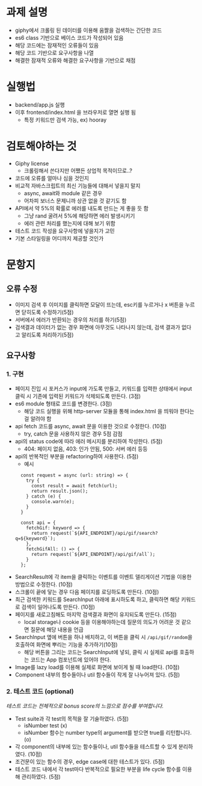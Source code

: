 # 과제 설명

- giphy에서 크롤링 된 데이터를 이용해 움짤을 검색하는 간단한 코드
- es6 class 기반으로 베이스 코드가 작성되어 있음
- 해당 코드에는 잠재적인 오류들이 있음
- 해당 코드 기반으로 요구사항을 나열
- 해결한 잠재적 오류와 해결한 요구사항을 기반으로 채점

# 실행법

- backend/app.js 실행
- 이후 frontend/index.html 을 브라우저로 열면 실행 됨
  - 특정 키워드만 검색 가능, ex) hooray

# 검토해야하는 것

- Giphy license
  - 크롤링해서 쓴다지만 어쨌든 상업적 목적이므로..?
- 코드에 오류를 얼마나 심을 것인지
- 비교적 자바스크립트의 최신 기능들에 대해서 넣을지 말지
  - async, await와 module 같은 경우
  - 어차피 보너스 문제니까 상관 없을 것 같기도 함
- API에서 약 5%의 확률로 에러를 내도록 만드는 게 좋을 듯 함
  - 그냥 rand 굴려서 5%에 해당하면 에러 발생시키기
  - 에러 관련 처리를 했는지에 대해 보기 위함
- 테스트 코드 작성을 요구사항에 넣을지가 고민
- 기본 스타일링을 어디까지 제공할 것인가

# 문항지

## 오류 수정

- 이미지 검색 후 이미지를 클릭하면 모달이 뜨는데, esc키를 누르거나 x 버튼을 누르면 닫히도록 수정하기(5점)
- 서버에서 에러가 반환되는 경우의 처리를 하기(5점)
- 검색결과 데이터가 없는 경우 화면에 아무것도 나타나지 않는데, 검색 결과가 없다고 알리도록 처리하기(5점)

## 요구사항

### 1. 구현
- 페이지 진입 시 포커스가 input에 가도록 만들고, 키워드를 입력한 상태에서 input 클릭 시 기존에 입력된 키워드가 삭제되도록 만든다. (3점)
- es6 module 형태로 코드를 변경한다. (3점)
  - 해당 코드 실행을 위해 http-server 모듈을 통해 index.html 을 띄워야 한다는 걸 알려야 함
- api fetch 코드를 async, await 문을 이용한 것으로 수정한다. (10점)
  - try, catch 문을 사용하지 않은 경우 5점 감점
- api의 status code에 따라 에러 메시지를 분리하여 작성한다. (5점)
  - 404: 페이지 없음, 403: 인가 안됨, 500: 서버 에러 등등
- api의 반복적인 부분을 refactoring하여 사용한다. (5점)
  - 예시
  ```
    const request = async (url: string) => {
      try {
        const result = await fetch(url);
        return result.json();
      } catch (e) {
        console.warn(e);
      }
    }

    const api = {
      fetchGif: keyword => {
        return request(`${API_ENDPOINT}/api/gif/search?q=${keyword}`);
      },
      fetchGifAll: () => {
        return request(`${API_ENDPOINT}/api/gif/all`);
      }
    };
  ```
- SearchResult에 각 item을 클릭하는 이벤트를 이벤트 델리게이션 기법을 이용한 방법으로 수정한다. (10점)
- 스크롤이 끝에 닿는 경우 다음 페이지를 로딩하도록 만든다. (10점)
- 최근 검색한 키워드를 SearchInput 아래에 표시하도록 하고, 클릭하면 해당 키워드로 검색이 일어나도록 만든다. (10점)
- 페이지를 새로고침해도 마지막 검색결과 화면이 유지되도록 만든다. (15점)
  - local storage나 cookie 등을 이용해야하는데 질문의 의도가 어려운 것 같으면 질문에 해당 내용을 언급
- SearchInput 옆에 버튼을 하나 배치하고, 이 버튼을 클릭 시 `/api/gif/random`을 호출하여 화면에 뿌리는 기능을 추가하기(10점)
  - 해당 버튼을 그리는 코드는 SearchInput에 넣되, 클릭 시 실제로 api를 호출하는 코드는 App 컴포넌트에 있어야 한다.
- Image를 lazy load를 이용해 실제로 화면에 보이게 될 때 load한다. (10점)
- Component 내부의 함수들이나 util 함수들이 작게 잘 나누어져 있다. (5점)

### 2. 테스트 코드 (optional)
*테스트 코드는 전체적으로 bonus score의 느낌으로 점수를 부여합니다.*
- Test suite과 각 test의 목적을 잘 기술하였다. (5점)
  - isNumber test (x)
  - isNumber 함수는 number type의 argument를 받으면 true를 리턴합니다. (o)
- 각 component의 내부에 있는 함수들이나, util 함수들을 테스트할 수 있게 분리하였다. (10점)
- 조건문이 있는 함수의 경우, edge case에 대한 테스트가 있다. (5점)
- 테스트 코드 내에서 각 test마다 반복적으로 필요한 부분을 life cycle 함수를 이용해 관리하였다. (5점)
